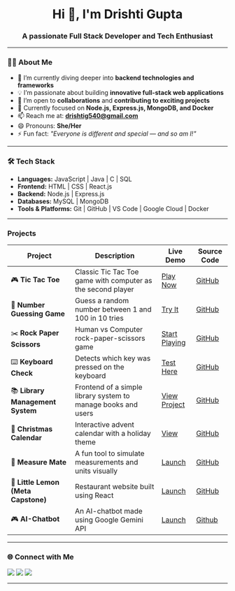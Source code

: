 <h1 align="center">Hi 👋, I'm Drishti Gupta</h1>
<h3 align="center">A passionate Full Stack Developer and Tech Enthusiast</h3>

---

### 👩‍💻 About Me

- 🌱 I’m currently diving deeper into **backend technologies and frameworks**  
- 💡 I’m passionate about building **innovative full-stack web applications**  
- 🤝 I’m open to **collaborations** and **contributing to exciting projects**  
- 🎯 Currently focused on **Node.js, Express.js, MongoDB, and Docker**  
- 📫 Reach me at: **drishtig540@gmail.com**  
- 😄 Pronouns: **She/Her**  
- ⚡ Fun fact: _"Everyone is different and special — and so am I!"_

---

### 🛠️ Tech Stack

- **Languages:** JavaScript | Java | C | SQL  
- **Frontend:** HTML | CSS | React.js  
- **Backend:** Node.js | Express.js  
- **Databases:** MySQL | MongoDB  
- **Tools & Platforms:** Git | GitHub | VS Code | Google Cloud | Docker  

---
### Projects
| Project                             | Description                                                   | Live Demo                                                                   | Source Code                                                           |
| ----------------------------------- | ------------------------------------------------------------- | --------------------------------------------------------------------------- | --------------------------------------------------------------------- |
| 🎮 **Tic Tac Toe**                  | Classic Tic Tac Toe game with computer as the second player   | [Play Now](https://drishti-cs1251.github.io/tic-tac-toe/)                   | [GitHub](https://github.com/drishti-cs1251/tic-tac-toe)               |
| 🔢 **Number Guessing Game**         | Guess a random number between 1 and 100 in 10 tries           | [Try It](https://drishti-cs1251.github.io/Number-Guessing-Game/)            | [GitHub](https://github.com/drishti-cs1251/Number-Guessing-Game)      |
| ✂️ **Rock Paper Scissors**          | Human vs Computer rock-paper-scissors game                    | [Start Playing](https://drishti-cs1251.github.io/Rock-Paper-Scissors/)      | [GitHub](https://github.com/drishti-cs1251/Rock-Paper-Scissors)       |
| ⌨️ **Keyboard Check**               | Detects which key was pressed on the keyboard                 | [Test Here](https://drishti-cs1251.github.io/KeyBoard-Check/)               | [GitHub](https://github.com/drishti-cs1251/KeyBoard-Check)            |
| 📚 **Library Management System**    | Frontend of a simple library system to manage books and users | [View Project](https://drishti-cs1251.github.io/library-app/) | [GitHub](https://github.com/drishti-cs1251/library-app) |
| 🎄 **Christmas Calendar**           | Interactive advent calendar with a holiday theme              | [View](https://github.com/drishti-cs1251/Christmas-calendar/deployments/github-pages)                | [GitHub](https://github.com/drishti-cs1251/Christmas-Calendar)        |
| 📏 **Measure Mate**                 | A fun tool to simulate measurements and units visually        | [Launch](https://drishti-cs1251.github.io/Measure-Mate/)                    | [GitHub](https://github.com/drishti-cs1251/Measure-Mate)              |
| 🍋 **Little Lemon (Meta Capstone)** | Restaurant website built using React                          | [Launch](https://little-lemon-meta-pobq4vt3l-drishti-guptas-projects.vercel.app/)                  | [GitHub](https://github.com/drishti-cs1251/little-lemon-meta)              |
| 🎮  **AI-Chatbot**                       | An AI-chatbot made using Google Gemini API                    | [Launch](https://drishti-cs1251.github.io/ai-chatbot/)                      | [Github](https://github.com/drishti-cs1251/ai-chatbot)               |

---
### 🌐 Connect with Me

<p align="left">
  <a href="mailto:drishtig540@gmail.com"><img src="https://img.shields.io/badge/Gmail-D14836?style=flat&logo=gmail&logoColor=white" /></a>
  <a href="https://www.linkedin.com/in/drishti-gupta-882881266/"><img src="https://img.shields.io/badge/LinkedIn-blue?style=flat&logo=linkedin&logoColor=white" /></a>
  <a href="https://github.com/drishti-cs1251"><img src="https://img.shields.io/badge/GitHub-100000?style=flat&logo=github&logoColor=white" /></a>
</p>

---


<!---
drishti-cs1251/drishti-cs1251 is a ✨ special ✨ repository because its `README.md` (this file) appears on your GitHub profile.
You can click the Preview link to take a look at your changes.
--->
